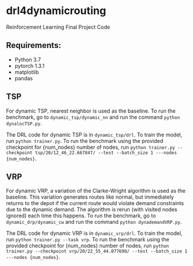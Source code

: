 # drl4dynamicrouting
Reinforcement Learning Final Project Code

## Requirements:

* Python 3.7
* pytorch 1.3.1
* matplotlib
* pandas

## TSP
For dynamic TSP, nearest neighbor is used as the baseline. To run the benchmark, go to ```dynamic_tsp/dynamic_nn``` and run the command ```python dynalocTSP.py```.

The DRL code for dynamic TSP is in ```dynamic_tsp/drl```.
To train the model, run ```python trainer.py```.
To run the benchmark using the provided checkpoint for {num_nodes} number of nodes, run ```python trainer.py --checkpoint tsp/20/12_46_22.667847/ --test --batch_size 1 ---nodes {num_nodes}```.

## VRP
For dynamic VRP, a variation of the Clarke-Wright algorithm is used as the baseline. This variation generates routes like normal, but immediately returns to the depot if the current route would violate demand constraints due to the dynamic demand. The algorithm is rerun (with visited nodes ignored) each time this happens. To run the benchmark, go to ```dynamic_drp/dynamic_cw``` and run the command ```python dynademandVRP.py```.

The DRL code for dynamic VRP is in ```dynamic_vrp/drl```.
To train the model, run ```python trainer.py --task vrp```.
To run the benchmark using the provided checkpoint for {num_nodes} number of nodes, run ```python trainer.py --checkpoint vrp/20/22_55_44.077690/ --test --batch_size 1 ---nodes {num_nodes}```.
